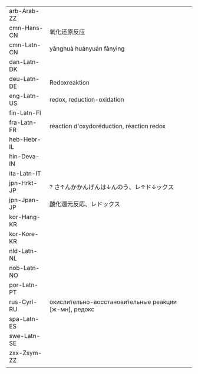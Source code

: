 | | | |
|-|-|-|
| arb-Arab-ZZ |  |  |
| cmn-Hans-CN | 氧化还原反应 |  |
| cmn-Latn-CN | yǎnghuà huányuán fǎnyìng |  |
| dan-Latn-DK |  |  |
| deu-Latn-DE | Redoxreaktion |  |
| eng-Latn-US | redox, reduction-oxidation |  |
| fin-Latn-FI |  |  |
| fra-Latn-FR | réaction d'oxydoréduction, réaction redox |  |
| heb-Hebr-IL |  |  |
| hin-Deva-IN |  |  |
| ita-Latn-IT |  |  |
| jpn-Hrkt-JP | ? さ↑んかかんげんは↓んのう、レ↑ド↓ックス |  |
| jpn-Jpan-JP | 酸化還元反応、レドックス |  |
| kor-Hang-KR |  |  |
| kor-Kore-KR |  |  |
| nld-Latn-NL |  |  |
| nob-Latn-NO |  |  |
| por-Latn-PT |  |  |
| rus-Cyrl-RU | окисли́тельно-восстанови́тельные реа́кции [ж-мн], редокс |  |
| spa-Latn-ES |  |  |
| swe-Latn-SE |  |  |
| zxx-Zsym-ZZ |  |  |
|  |  |  |
